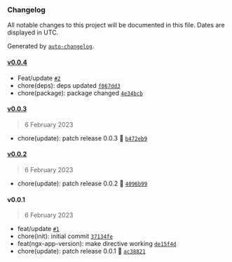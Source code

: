### Changelog

All notable changes to this project will be documented in this file. Dates are displayed in UTC.

Generated by [`auto-changelog`](https://github.com/CookPete/auto-changelog).

#### [v0.0.4](https://github.com/Celtian/ngx-app-version/compare/v0.0.3...v0.0.4)

- Feat/update [`#2`](https://github.com/Celtian/ngx-app-version/pull/2)
- chore(deps): deps updated [`f067dd3`](https://github.com/Celtian/ngx-app-version/commit/f067dd3dd18c3161305651f45bb6a86b6076fb76)
- chore(package): package changed [`4e34bcb`](https://github.com/Celtian/ngx-app-version/commit/4e34bcbdf962400ff64d2197607e9ffddc9a8090)

#### [v0.0.3](https://github.com/Celtian/ngx-app-version/compare/v0.0.2...v0.0.3)

> 6 February 2023

- chore(update): patch release 0.0.3 🐛 [`b472eb9`](https://github.com/Celtian/ngx-app-version/commit/b472eb9f2e60b9e8e9d5fff7979b41e56709dcec)

#### [v0.0.2](https://github.com/Celtian/ngx-app-version/compare/v0.0.1...v0.0.2)

> 6 February 2023

- chore(update): patch release 0.0.2 🐛 [`4096b99`](https://github.com/Celtian/ngx-app-version/commit/4096b99b1bab6f1b7bee82a91b663633a71bd812)

#### v0.0.1

> 6 February 2023

- feat/update [`#1`](https://github.com/Celtian/ngx-app-version/pull/1)
- chore(init): initial commit [`37134fe`](https://github.com/Celtian/ngx-app-version/commit/37134fe06f59d4e4e5ef7ee5cf10d3b2a4149f28)
- feat(ngx-app-version): make directive working [`de15f4d`](https://github.com/Celtian/ngx-app-version/commit/de15f4d0686f6caf1f566a453447080e0d49ef49)
- chore(update): patch release 0.0.1 🐛 [`ac38821`](https://github.com/Celtian/ngx-app-version/commit/ac38821e57e3085a64a7cdda644cd6c6cf482757)
